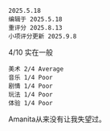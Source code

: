 	2025.5.18
	编辑于 2025.5.18
	重评分 2025.8.13
	小项评分更新 2025.9.8

4/10 实在一般

```
美术 2/4 Average
音乐 1/4 Poor
剧情 1/4 Poor
玩法 1/4 Poor
体验 1/4 Poor
```

Amanita从来没有让我失望过。